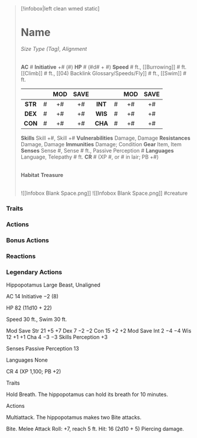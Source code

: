 > [!infobox|left clean wmed static]
> # Name
> *Size Type (Tag), Alignment*
> 
> | |
> | - |
> **AC** # **Initiative** +# (#)
> **HP** # (#d# + #)
> **Speed** # ft., [[Burrowing]] # ft. [[Climb]] # ft., [[04) Backlink Glossary/Speeds/Fly]] # ft., [[Swim]] # ft.
> 
> | | | MOD | SAVE | | | MOD | SAVE |
> | :-: | :-: | :-: | :-: | :-: | :-: | :-: | :-: |
> | **STR** | # | +# | +# | **INT** | # | +# | +# | 
> | **DEX** | # | +# | +# | **WIS** | # | +# | +# |
> | **CON** | # | +# | +# | **CHA** | # | +# | +# |
> **Skills** Skill +#, Skill +#
> **Vulnerabilities** Damage, Damage
> **Resistances** Damage, Damage
> **Immunities** Damage; Condition
> **Gear** Item, Item
> **Senses** Sense #, Sense # ft., Passive Perception #
> **Languages** Language, Telepathy # ft.
> **CR** # (XP #, or # in lair; PB +#)
>
> | |
> | - |
> **Habitat**
> **Treasure**
> 
> | |
> | - |
> ![[Infobox Blank Space.png]]
> ![[Infobox Blank Space.png]]
> #creature 


### Traits
### Actions
### Bonus Actions
### Reactions
### Legendary Actions
Hippopotamus
Large Beast, Unaligned

AC 14 Initiative −2 (8)

HP 82 (11d10 + 22)

Speed 30 ft., Swim 30 ft.

Mod	Save
Str	21	+5	+7
Dex	7	−2	−2
Con	15	+2	+2
Mod	Save
Int	2	−4	−4
Wis	12	+1	+1
Cha	4	−3	−3
Skills Perception +3

Senses Passive Perception 13

Languages None

CR 4 (XP 1,100; PB +2)

Traits

Hold Breath. The hippopotamus can hold its breath for 10 minutes.

Actions

Multiattack. The hippopotamus makes two Bite attacks.

Bite. Melee Attack Roll: +7, reach 5 ft. Hit: 16 (2d10 + 5) Piercing damage.